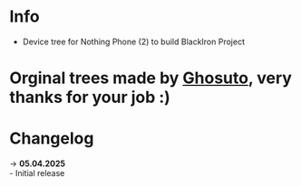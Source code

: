 # Info
- Device tree for Nothing Phone (2) to build BlackIron Project

# Orginal trees made by [Ghosuto](https://github.com/Ghosuto), very thanks for your job :)

# Changelog
-> **05.04.2025**<br>
    - Initial release
